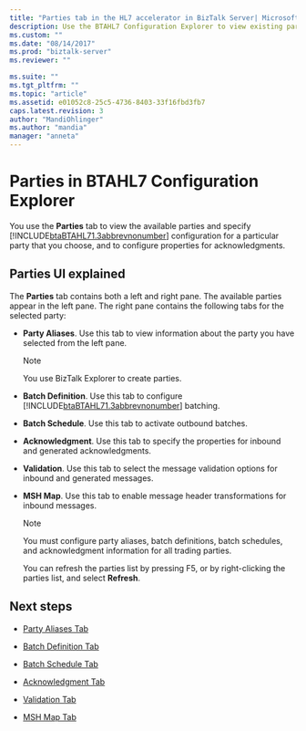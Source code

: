```yaml
---
title: "Parties tab in the HL7 accelerator in BizTalk Server| Microsoft Docs"
description: Use the BTAHL7 Configuration Explorer to view existing parties, and configure acknowledgments in BizTalk Server
ms.custom: ""
ms.date: "08/14/2017"
ms.prod: "biztalk-server"
ms.reviewer: ""

ms.suite: ""
ms.tgt_pltfrm: ""
ms.topic: "article"
ms.assetid: e01052c8-25c5-4736-8403-33f16fbd3fb7
caps.latest.revision: 3
author: "MandiOhlinger"
ms.author: "mandia"
manager: "anneta"
---
```

# Parties in BTAHL7 Configuration Explorer
You use the **Parties** tab to view the available parties and specify [!INCLUDE[btaBTAHL71.3abbrevnonumber](../../includes/btabtahl71-3abbrevnonumber-md.md)] configuration for a particular party that you choose, and to configure properties for acknowledgments. 

## Parties UI explained
The **Parties** tab contains both a left and right pane. The available parties appear in the left pane. The right pane contains the following tabs for the selected party:  
  
-   **Party Aliases**. Use this tab to view information about the party you have selected from the left pane.  
  
    > [!NOTE]
    >  You use BizTalk Explorer to create parties.  
  
-   **Batch Definition**. Use this tab to configure [!INCLUDE[btaBTAHL71.3abbrevnonumber](../../includes/btabtahl71-3abbrevnonumber-md.md)] batching.  
  
-   **Batch Schedule**. Use this tab to activate outbound batches.  
  
-   **Acknowledgment**. Use this tab to specify the properties for inbound and generated acknowledgments.  
  
-   **Validation**. Use this tab to select the message validation options for inbound and generated messages.  
  
-   **MSH Map**. Use this tab to enable message header transformations for inbound messages.  
  
    > [!NOTE]
    >  You must configure party aliases, batch definitions, batch schedules, and acknowledgment information for all trading parties.  
    > 
    >  You can refresh the parties list by pressing F5, or by right-clicking the parties list, and select **Refresh**.  
  
## Next steps  
  
-   [Party Aliases Tab](../../adapters-and-accelerators/accelerator-hl7/party-aliases-tab.md)  
  
-   [Batch Definition Tab](../../adapters-and-accelerators/accelerator-hl7/batch-definition-tab.md)  
  
-   [Batch Schedule Tab](../../adapters-and-accelerators/accelerator-hl7/batch-schedule-tab.md)  
  
-   [Acknowledgment Tab](../../adapters-and-accelerators/accelerator-hl7/acknowledgment-tab.md)  
  
-   [Validation Tab](../../adapters-and-accelerators/accelerator-hl7/validation-tab.md)  
  
-   [MSH Map Tab](../../adapters-and-accelerators/accelerator-hl7/msh-map-tab.md)